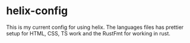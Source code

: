 # helix-config

This is my current config for using helix. The languages files has prettier setup for HTML, CSS, TS work and the RustFmt for working in rust.
